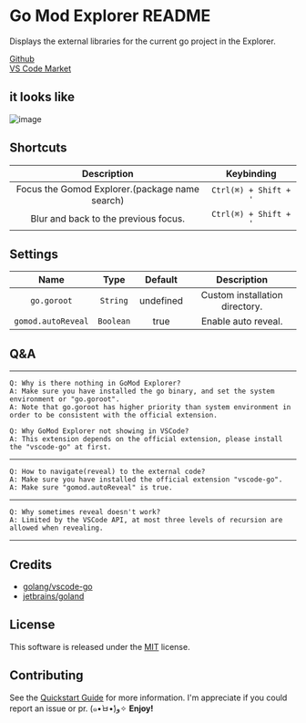 # Go Mod Explorer README

Displays the external libraries for the current go project in the Explorer.

[Github](https://github.com/r3inbowari/go-mod-explorer)  
[VS Code Market](https://marketplace.visualstudio.com/items?itemName=r3inbowari.gomodexplorer)

## it looks like

![image](https://user-images.githubusercontent.com/30739857/174079982-dfce53c1-2b17-4e8e-b88c-248c461b1699.png)

## Shortcuts

|                  Description                   |      Keybinding       |
| :--------------------------------------------: | :-------------------: |
| Focus the Gomod Explorer.(package name search) | `Ctrl(⌘) + Shift + '` |
|      Blur and back to the previous focus.      | `Ctrl(⌘) + Shift + '` |

## Settings

|        Name        |   Type    |  Default  |          Description           |
| :----------------: | :-------: | :-------: | :----------------------------: |
|    `go.goroot`     | `String`  | undefined | Custom installation directory. |
| `gomod.autoReveal` | `Boolean` |   true    |      Enable auto reveal.       |

## Q&A

---

    Q: Why is there nothing in GoMod Explorer?
    A: Make sure you have installed the go binary, and set the system environment or "go.goroot".
    A: Note that go.goroot has higher priority than system environment in order to be consistent with the official extension.

    Q: Why GoMod Explorer not showing in VSCode?
    A: This extension depends on the official extension, please install the "vscode-go" at first.

---

    Q: How to navigate(reveal) to the external code?
    A: Make sure you have installed the official extension "vscode-go".
    A: Make sure "gomod.autoReveal" is true.

---

    Q: Why sometimes reveal doesn't work?
    A: Limited by the VSCode API, at most three levels of recursion are allowed when revealing.

---

## Credits

- [golang/vscode-go](https://github.com/golang/vscode-go)
- [jetbrains/goland](https://www.jetbrains.com/go/)

## License

This software is released under the [MIT](https://github.com/r3inbowari/go-mod-explorer/blob/main/LICENSE) license.

## Contributing

See the [Quickstart Guide](https://github.com/r3inbowari/go-mod-explorer/blob/main/vsc-extension-quickstart.md) for more information.
I'm appreciate if you could report an issue or pr. (๑•̀ㅂ•́)و✧
**Enjoy!**
